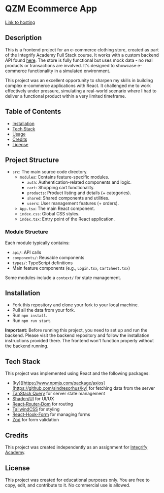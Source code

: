 # QZM Ecommerce App

[Link to hosting](#)

## Description

This is a frontend project for an e-commerce clothing store, created as part of the Integrify Academy Full Stack course. It works with a custom backend API found [here](https://github.com/rokuzzz/fs18_CSharp_FullStack_Backend). The store is fully functional but uses mock data - no real products or transactions are involved. It's designed to showcase e-commerce functionality in a simulated environment.

This project was an excellent opportunity to sharpen my skills in building complex e-commerce applications with React. It challenged me to work effectively under pressure, simulating a real-world scenario where I had to deliver a functional product within a very limited timeframe.

## Table of Contents

- [Installation](#installation)
- [Tech Stack](#techstack)
- [Usage](#usage)
- [Credits](#credits)
- [License](#license)

## Project Structure

- `src`: The main source code directory.
  - `modules`: Contains feature-specific modules.
    - `auth`: Authentication-related components and logic.
    - `cart`: Shopping cart functionality.
    - `products`: Product listing and details (+ categories).
    - `shared`: Shared components and utilities.
    - `users`: User management features (+ orders).
  - `App.tsx`: The main React component.
  - `index.css`: Global CSS styles.
  - `index.tsx`: Entry point of the React application.
 
### Module Structure

Each module typically contains:
- `api/`: API calls
- `components/`: Reusable components
- `types/`: TypeScript definitions
- Main feature components (e.g., `Login.tsx`, `CartSheet.tsx`)

Some modules include a `context/` for state management.

## Installation

- Fork this repository and clone your fork to your local machine.
- Pull all the data from your fork.
- Run `npm install`.
- Run `npm run start`.

**Important:** Before running this project, you need to set up and run the backend. Please visit the backend repository and follow the installation instructions provided there. The frontend won't function properly without the backend running.

## Tech Stack

This project was implemented using React and the following packages:

- [ky]([https://www.npmjs.com/package/axios](https://github.com/sindresorhus/ky) for fetching data from the server
- [TanStack Query](https://tanstack.com/query/latest) for server state management
- [Shadcn/UI](https://ui.shadcn.com/) for UI/UX
- [React-Router-Dom](https://reactrouter.com/en/main) for routing
- [TailwindCSS](https://tailwindcss.com/) for styling
- [React-Hook-Form](https://react-hook-form.com/) for managing forms
- [Zod](https://zod.dev/) for form validation

## Credits

This project was created independently as an assignment for [Integrify Academy](https://www.integrify.io/).

## License

This project was created for educational purposes only. You are free to copy, edit, and contribute to it. No commercial use is allowed.
